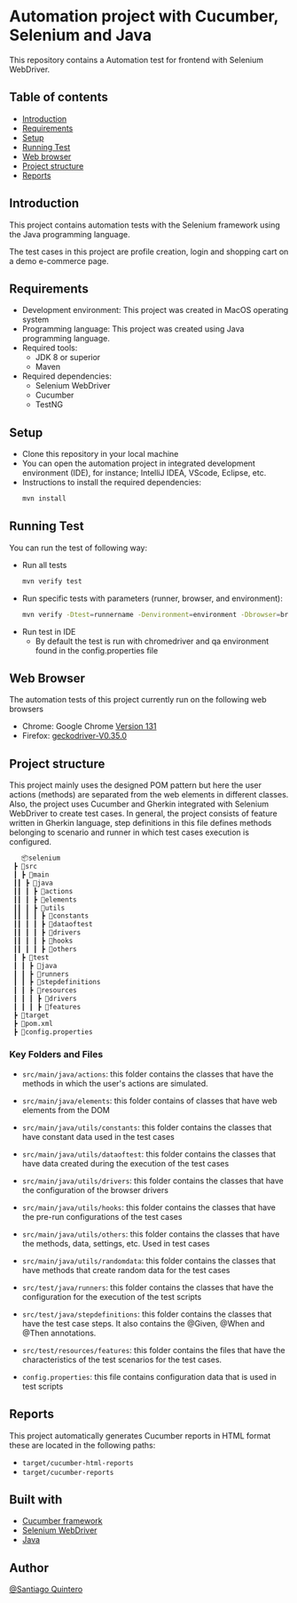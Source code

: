 # Automation project with Cucumber, Selenium and Java
This repository contains a Automation test for frontend with Selenium WebDriver.

## Table of contents
 - [Introduction]()
 - [Requirements]()
 - [Setup]()
 - [Running Test]()
 - [Web browser]()
 - [Project structure]()
 - [Reports]()

## Introduction
This project contains automation tests with the Selenium framework using the Java programming language.

The test cases in this project are profile creation, login and shopping cart on a demo e-commerce page.

## Requirements
- Development environment: This project was created in MacOS operating system
-	Programming language: This project was created using Java programming language. 
-	Required tools: 
    - JDK 8 or superior
    - Maven 
-	Required dependencies:
    - Selenium WebDriver
    - Cucumber
	- TestNG

## Setup
-	Clone this repository in your local machine
-	You can open the automation project in integrated development environment (IDE), for instance; IntelliJ IDEA, VScode, Eclipse, etc.
-	Instructions to install the required dependencies:
	```bash
    mvn install 
    ```

## Running Test
You can run the test of following way:
-	Run all tests
	```bash 
    mvn verify test
    ```
-	Run specific tests with parameters (runner, browser, and environment):
	```bash 
	mvn verify -Dtest=runnername -Denvironment=environment -Dbrowser=browser
	```
-	Run test in IDE
    - By default the test is run with chromedriver and qa environment found in the config.properties file

## Web Browser
The automation tests of this project currently run on the following web browsers
-	Chrome:  Google Chrome [Version 131](https://googlechromelabs.github.io/chrome-for-testing/)
-	Firefox: [geckodriver-V0.35.0](https://github.com/mozilla/geckodriver/releases)

## Project structure 
This project mainly uses the designed POM pattern but here the user actions (methods) are separated from the web elements in different classes.  Also, the project uses Cucumber and Gherkin integrated with Selenium WebDriver to create test cases. In general, the project consists of feature written in Gherkin language, step definitions in this file defines methods belonging to scenario and runner in which test cases execution is configured.

```bash
   📦selenium
 ┣ 📂src
 ┃ ┣ 📂main
 ┃┃ ┣ 📂java
 ┃┃ ┃ ┣ 📂actions
 ┃┃ ┃ ┣ 📂elements
 ┃┃ ┃ ┣ 📂utils
 ┃┃ ┃ ┃ ┣ 📂constants
 ┃┃ ┃ ┃ ┣ 📂dataoftest
 ┃┃ ┃ ┃ ┣ 📂drivers
 ┃┃ ┃ ┃ ┣ 📂hooks
 ┃┃ ┃ ┃ ┣ 📂others
 ┃ ┣ 📂test
 ┃ ┃ ┣ 📂java
 ┃ ┃ ┣ 📂runners
 ┃ ┃ ┣ 📂stepdefinitions
 ┃ ┃ ┣ 📂resources
 ┃ ┃ ┃ ┣ 📂drivers
 ┃ ┃ ┃ ┣ 📂features
 ┣ 📂target
 ┣ 📜pom.xml
 ┣ 📜config.properties
```

### Key Folders and Files
-	`src/main/java/actions`: this folder contains the classes that have the methods in which the user's actions are simulated.
-	`src/main/java/elements`: this folder contains of classes that have web elements from the DOM

-	`src/main/java/utils/constants`: this folder contains the classes that have constant data used in the test cases

-	`src/main/java/utils/dataoftest`: this folder contains the classes that have data created during the execution of the test cases

-	`src/main/java/utils/drivers`: this folder contains the classes that have the configuration of the browser drivers

-	`src/main/java/utils/hooks`: this folder contains the classes that have the pre-run configurations of the test cases

-	`src/main/java/utils/others`: this folder contains the classes that have the methods, data, settings, etc. Used in test cases

-	`src/main/java/utils/randomdata`: this folder contains the classes that have methods that create random data for the test cases

-	`src/test/java/runners`: this folder contains the classes that have the configuration for the execution of the test scripts

-	`src/test/java/stepdefinitions`: this folder contains the classes that have the test case steps. It also contains the @Given, @When and @Then annotations.

-	`src/test/resources/features`: this folder contains the files that have the characteristics of the test scenarios for the test cases.

-	`config.properties`: this file contains configuration data that is used in test scripts

## Reports
This project automatically generates Cucumber reports in HTML format these are located in the following paths:
-	`target/cucumber-html-reports`
-	`target/cucumber-reports`

## Built with
- [Cucumber framework](https://cucumber.io/)
- [Selenium WebDriver](https://www.selenium.dev/documentation/webdriver/)
- [Java](https://www.java.com/es/)

## Author
[@Santiago Quintero](https://github.com/stiagoq)
